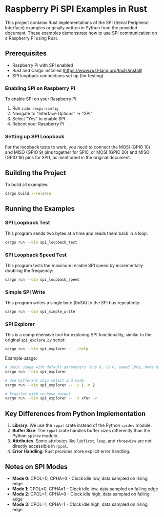 # Raspberry Pi SPI Examples in Rust

This project contains Rust implementations of the SPI (Serial Peripheral Interface) examples originally written in Python from the provided document. These examples demonstrate how to use SPI communication on a Raspberry Pi using Rust.

## Prerequisites

- Raspberry Pi with SPI enabled
- Rust and Cargo installed (https://www.rust-lang.org/tools/install)
- SPI loopback connections set up (for testing)

### Enabling SPI on Raspberry Pi

To enable SPI on your Raspberry Pi:

1. Run `sudo raspi-config`
2. Navigate to "Interface Options" → "SPI"
3. Select "Yes" to enable SPI
4. Reboot your Raspberry Pi

### Setting up SPI Loopback

For the loopback tests to work, you need to connect the MOSI (GPIO 10) and MISO (GPIO 9) pins together for SPI0, or MOSI (GPIO 20) and MISO (GPIO 19) pins for SPI1, as mentioned in the original document.

## Building the Project

To build all examples:

```bash
cargo build --release
```

## Running the Examples

### SPI Loopback Test

This program sends two bytes at a time and reads them back in a loop:

```bash
cargo run --bin spi_loopback_test
```

### SPI Loopback Speed Test

This program tests the maximum reliable SPI speed by incrementally doubling the frequency:

```bash
cargo run --bin spi_loopback_speed
```

### Simple SPI Write

This program writes a single byte (0x3A) to the SPI bus repeatedly:

```bash
cargo run --bin spi_simple_write
```

### SPI Explorer

This is a comprehensive tool for exploring SPI functionality, similar to the original `spi_explore.py` script:

```bash
cargo run --bin spi_explorer -- --help
```

Example usage:

```bash
# Basic usage with default parameters (bus 0, CS 0, speed 1MHz, mode 0)
cargo run --bin spi_explorer

# Use different chip select and mode
cargo run --bin spi_explorer -- -c 1 -m 2

# Transfer with verbose output
cargo run --bin spi_explorer -- -t xfer -v
```

## Key Differences from Python Implementation

1. **Library**: We use the `rppal` crate instead of the Python `spidev` module.
2. **Buffer Size**: The `rppal` crate handles buffer sizes differently than the Python `spidev` module.
3. **Attributes**: Some attributes like `lsbfirst`, `loop`, and `threewire` are not directly accessible in `rppal`.
4. **Error Handling**: Rust provides more explicit error handling.

## Notes on SPI Modes

- **Mode 0**: CPOL=0, CPHA=0 - Clock idle low, data sampled on rising edge
- **Mode 1**: CPOL=0, CPHA=1 - Clock idle low, data sampled on falling edge
- **Mode 2**: CPOL=1, CPHA=0 - Clock idle high, data sampled on falling edge
- **Mode 3**: CPOL=1, CPHA=1 - Clock idle high, data sampled on rising edge
